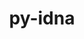 ---
title: "py-idna"
layout: cache
categories: [package, develop]
meta: {"compilers": ["apple-clang@=16.0.0", "gcc@=11.1.0", "gcc@=11.4.0", "gcc@=13.2.0", "gcc@=7.3.1", "gcc@=9.4.0", "oneapi@=2024.2.1"], "num_specs": 100, "num_specs_by_stack": {"aws-isc": 1, "aws-isc-aarch64": 1, "data-vis-sdk": 5, "e4s": 15, "e4s-neoverse-v2": 5, "e4s-neoverse_v1": 8, "e4s-oneapi": 20, "e4s-power": 3, "ml-darwin-aarch64-mps": 12, "ml-linux-aarch64-cpu": 15, "ml-linux-aarch64-cuda": 14, "ml-linux-x86_64-cpu": 15, "ml-linux-x86_64-cuda": 15, "ml-linux-x86_64-rocm": 14, "root": 100}, "oss": ["amzn2", "sequoia", "ubuntu20.04", "ubuntu22.04", "ubuntu24.04"], "platforms": ["darwin", "linux"], "stacks": ["aws-isc", "aws-isc-aarch64", "data-vis-sdk", "e4s", "e4s-neoverse-v2", "e4s-neoverse_v1", "e4s-oneapi", "e4s-power", "ml-darwin-aarch64-mps", "ml-linux-aarch64-cpu", "ml-linux-aarch64-cuda", "ml-linux-x86_64-cpu", "ml-linux-x86_64-cuda", "ml-linux-x86_64-rocm", "root"], "targets": ["aarch64", "neoverse_v1", "neoverse_v2", "ppc64le", "x86_64_v3"], "versions": ["3.4"]}
spec_details: [{"compiler": "gcc@=7.3.1", "hash": "2bjqbuossdntn6hc4ucwjs77ctorwxo3", "os": "amzn2", "platform": "linux", "size": "-", "stacks": ["aws-isc", "root"], "target": "x86_64_v3", "variants": ["build_system=python_pip"], "versions": ["3.4"]}, {"compiler": "gcc@=11.4.0", "hash": "2g4ehpeu7dmadorzehxyceskd5kw4zxu", "os": "ubuntu22.04", "platform": "linux", "size": "-", "stacks": ["e4s-neoverse-v2", "root"], "target": "neoverse_v2", "variants": ["build_system=python_pip"], "versions": ["3.4"]}, {"compiler": "apple-clang@=16.0.0", "hash": "2r25uopi2ey7wbuxoyo46lm6giqbdnaz", "os": "sequoia", "platform": "darwin", "size": "-", "stacks": ["ml-darwin-aarch64-mps", "root"], "target": "aarch64", "variants": ["build_system=python_pip"], "versions": ["3.4"]}, {"compiler": "apple-clang@=16.0.0", "hash": "2wwgzd66mmxfza3ptvtsek2grld4nqvr", "os": "sequoia", "platform": "darwin", "size": "-", "stacks": ["ml-darwin-aarch64-mps", "root"], "target": "aarch64", "variants": ["build_system=python_pip"], "versions": ["3.4"]}, {"compiler": "gcc@=11.4.0", "hash": "2xbocwbbc4z6zhdqc2bx3zm6hzqeipsp", "os": "ubuntu22.04", "platform": "linux", "size": "-", "stacks": ["e4s", "root"], "target": "x86_64_v3", "variants": ["build_system=python_pip"], "versions": ["3.4"]}, {"compiler": "gcc@=13.2.0", "hash": "3hm6cgsuuqolzjrvqrwot2itaeyymadr", "os": "ubuntu24.04", "platform": "linux", "size": "-", "stacks": ["ml-linux-x86_64-cpu", "ml-linux-x86_64-cuda", "ml-linux-x86_64-rocm", "root"], "target": "x86_64_v3", "variants": ["build_system=python_pip"], "versions": ["3.4"]}, {"compiler": "apple-clang@=16.0.0", "hash": "4twgo7gmxxvgxvj37bwrb454eyy66un5", "os": "sequoia", "platform": "darwin", "size": "-", "stacks": ["ml-darwin-aarch64-mps", "root"], "target": "aarch64", "variants": ["build_system=python_pip"], "versions": ["3.4"]}, {"compiler": "gcc@=11.4.0", "hash": "54ulaqs5pp4yneahe2wdyeekco35yuh2", "os": "ubuntu22.04", "platform": "linux", "size": "-", "stacks": ["e4s-neoverse_v1", "root"], "target": "neoverse_v1", "variants": ["build_system=python_pip"], "versions": ["3.4"]}, {"compiler": "gcc@=13.2.0", "hash": "5l7e4ngbkagyfpxyzpdwubm6kenfjcww", "os": "ubuntu24.04", "platform": "linux", "size": "-", "stacks": ["ml-linux-aarch64-cpu", "ml-linux-aarch64-cuda", "root"], "target": "aarch64", "variants": ["build_system=python_pip"], "versions": ["3.4"]}, {"compiler": "gcc@=13.2.0", "hash": "5o5tm7jwmtbrgiv6y6g7nfl3eq6gafxf", "os": "ubuntu24.04", "platform": "linux", "size": "-", "stacks": ["ml-linux-x86_64-cpu", "ml-linux-x86_64-cuda", "ml-linux-x86_64-rocm", "root"], "target": "x86_64_v3", "variants": ["build_system=python_pip"], "versions": ["3.4"]}, {"compiler": "oneapi@=2024.2.1", "hash": "5phnbvxikessuiwvqc7dn2phioy2z3ws", "os": "ubuntu22.04", "platform": "linux", "size": "-", "stacks": ["e4s-oneapi", "root"], "target": "x86_64_v3", "variants": ["build_system=python_pip"], "versions": ["3.4"]}, {"compiler": "gcc@=13.2.0", "hash": "5vxr6kxelgkhqhxwgfqt3mfr3pdbgx5l", "os": "ubuntu24.04", "platform": "linux", "size": "-", "stacks": ["ml-linux-x86_64-cpu", "ml-linux-x86_64-cuda", "ml-linux-x86_64-rocm", "root"], "target": "x86_64_v3", "variants": ["build_system=python_pip"], "versions": ["3.4"]}, {"compiler": "gcc@=11.4.0", "hash": "62vlflyvzgyvu4qfcd2wglvzo6zb533v", "os": "ubuntu22.04", "platform": "linux", "size": "-", "stacks": ["e4s", "root"], "target": "x86_64_v3", "variants": ["build_system=python_pip"], "versions": ["3.4"]}, {"compiler": "gcc@=11.4.0", "hash": "6b6fj5si3ebkghhhqqns4ugdg3somd6p", "os": "ubuntu22.04", "platform": "linux", "size": "-", "stacks": ["e4s-neoverse_v1", "root"], "target": "neoverse_v1", "variants": ["build_system=python_pip"], "versions": ["3.4"]}, {"compiler": "gcc@=11.4.0", "hash": "6pby3gbhktagn3or6qzduple7zfep3kh", "os": "ubuntu22.04", "platform": "linux", "size": "-", "stacks": ["e4s-neoverse_v1", "root"], "target": "neoverse_v1", "variants": ["build_system=python_pip"], "versions": ["3.4"]}, {"compiler": "gcc@=13.2.0", "hash": "6yqs6ub2o3pjxpy543rt26qeygo4fevh", "os": "ubuntu24.04", "platform": "linux", "size": "-", "stacks": ["ml-linux-x86_64-cpu", "ml-linux-x86_64-cuda", "ml-linux-x86_64-rocm", "root"], "target": "x86_64_v3", "variants": ["build_system=python_pip"], "versions": ["3.4"]}, {"compiler": "gcc@=13.2.0", "hash": "7bn4bvw6j25rh3moqele23tegm4vufy2", "os": "ubuntu24.04", "platform": "linux", "size": "-", "stacks": ["ml-linux-aarch64-cpu", "ml-linux-aarch64-cuda", "root"], "target": "aarch64", "variants": ["build_system=python_pip"], "versions": ["3.4"]}, {"compiler": "apple-clang@=16.0.0", "hash": "7jzfqjanxo7ytwc5m3qgyhpmnbyszu24", "os": "sequoia", "platform": "darwin", "size": "-", "stacks": ["ml-darwin-aarch64-mps", "root"], "target": "aarch64", "variants": ["build_system=python_pip"], "versions": ["3.4"]}, {"compiler": "gcc@=9.4.0", "hash": "a23ygcsndkaiapiam3zthd2dvssoa7eg", "os": "ubuntu20.04", "platform": "linux", "size": "-", "stacks": ["e4s-power", "root"], "target": "ppc64le", "variants": ["build_system=python_pip"], "versions": ["3.4"]}, {"compiler": "oneapi@=2024.2.1", "hash": "aby6pkcdn7tm5tlm5mz7gzf25tyzpivm", "os": "ubuntu22.04", "platform": "linux", "size": "-", "stacks": ["e4s-oneapi", "root"], "target": "x86_64_v3", "variants": ["build_system=python_pip"], "versions": ["3.4"]}, {"compiler": "gcc@=13.2.0", "hash": "al4zzpzr2nphwfzja3qn3zlxino7qaie", "os": "ubuntu24.04", "platform": "linux", "size": "-", "stacks": ["ml-linux-aarch64-cpu", "ml-linux-aarch64-cuda", "root"], "target": "aarch64", "variants": ["build_system=python_pip"], "versions": ["3.4"]}, {"compiler": "oneapi@=2024.2.1", "hash": "asz625utdhul7s7zg4qrpysoqgbapr2g", "os": "ubuntu22.04", "platform": "linux", "size": "-", "stacks": ["e4s-oneapi", "root"], "target": "x86_64_v3", "variants": ["build_system=python_pip"], "versions": ["3.4"]}, {"compiler": "gcc@=11.1.0", "hash": "ayoce64pv77idoutedyheqdlmpzwkt7y", "os": "ubuntu20.04", "platform": "linux", "size": "-", "stacks": ["data-vis-sdk", "root"], "target": "x86_64_v3", "variants": ["build_system=python_pip"], "versions": ["3.4"]}, {"compiler": "gcc@=13.2.0", "hash": "b4sumu2rt5uogc74y5i2akwpulyo6wep", "os": "ubuntu24.04", "platform": "linux", "size": "-", "stacks": ["ml-linux-x86_64-cpu", "ml-linux-x86_64-cuda", "ml-linux-x86_64-rocm", "root"], "target": "x86_64_v3", "variants": ["build_system=python_pip"], "versions": ["3.4"]}, {"compiler": "gcc@=13.2.0", "hash": "b6wya2nh45gwqzna74myrotuduo6kn3l", "os": "ubuntu24.04", "platform": "linux", "size": "-", "stacks": ["ml-linux-x86_64-cpu", "ml-linux-x86_64-cuda", "ml-linux-x86_64-rocm", "root"], "target": "x86_64_v3", "variants": ["build_system=python_pip"], "versions": ["3.4"]}, {"compiler": "gcc@=13.2.0", "hash": "bjqoemeofspctjqhvl6irm7gqty3d4r4", "os": "ubuntu24.04", "platform": "linux", "size": "-", "stacks": ["ml-linux-aarch64-cpu", "ml-linux-aarch64-cuda", "root"], "target": "aarch64", "variants": ["build_system=python_pip"], "versions": ["3.4"]}, {"compiler": "oneapi@=2024.2.1", "hash": "c76gu4l7curfz7gshkfw2srolrq5dntn", "os": "ubuntu22.04", "platform": "linux", "size": "-", "stacks": ["e4s-oneapi", "root"], "target": "x86_64_v3", "variants": ["build_system=python_pip"], "versions": ["3.4"]}, {"compiler": "gcc@=11.4.0", "hash": "cbfb7xmcf4xkhylpfxbf5z7xggitl5h4", "os": "ubuntu22.04", "platform": "linux", "size": "-", "stacks": ["e4s", "root"], "target": "x86_64_v3", "variants": ["build_system=python_pip"], "versions": ["3.4"]}, {"compiler": "apple-clang@=16.0.0", "hash": "d26hec75qq2oaaxkikcaoi43idtie2id", "os": "sequoia", "platform": "darwin", "size": "-", "stacks": ["ml-darwin-aarch64-mps", "root"], "target": "aarch64", "variants": ["build_system=python_pip"], "versions": ["3.4"]}, {"compiler": "oneapi@=2024.2.1", "hash": "dbtsq7bfvv2dn74zb26gqp7ixsghz5vy", "os": "ubuntu22.04", "platform": "linux", "size": "-", "stacks": ["e4s-oneapi", "root"], "target": "x86_64_v3", "variants": ["build_system=python_pip"], "versions": ["3.4"]}, {"compiler": "gcc@=13.2.0", "hash": "ds2eejjwkzbr6biyrnalrb6j7laezmki", "os": "ubuntu24.04", "platform": "linux", "size": "-", "stacks": ["ml-linux-aarch64-cpu", "ml-linux-aarch64-cuda", "root"], "target": "aarch64", "variants": ["build_system=python_pip"], "versions": ["3.4"]}, {"compiler": "gcc@=11.1.0", "hash": "eazaaic6qmdi3pv3n6zhs7jpvgq6guj5", "os": "ubuntu20.04", "platform": "linux", "size": "-", "stacks": ["data-vis-sdk", "root"], "target": "x86_64_v3", "variants": ["build_system=python_pip"], "versions": ["3.4"]}, {"compiler": "gcc@=11.4.0", "hash": "ebwbb47qwerdthie4l4suzt6aljqejqf", "os": "ubuntu22.04", "platform": "linux", "size": "-", "stacks": ["e4s", "root"], "target": "x86_64_v3", "variants": ["build_system=python_pip"], "versions": ["3.4"]}, {"compiler": "gcc@=9.4.0", "hash": "egvo24vkk2cp4vpebmfflf5s4alvshwb", "os": "ubuntu20.04", "platform": "linux", "size": "-", "stacks": ["e4s-power", "root"], "target": "ppc64le", "variants": ["build_system=python_pip"], "versions": ["3.4"]}, {"compiler": "gcc@=11.4.0", "hash": "eylcaocht7dkca6bj6vlyzxu7zxg46tv", "os": "ubuntu22.04", "platform": "linux", "size": "-", "stacks": ["e4s-neoverse-v2", "root"], "target": "neoverse_v2", "variants": ["build_system=python_pip"], "versions": ["3.4"]}, {"compiler": "gcc@=13.2.0", "hash": "f7zy347bdsnp5tzpmnnoah7z3pwt7nla", "os": "ubuntu24.04", "platform": "linux", "size": "-", "stacks": ["ml-linux-x86_64-cpu", "ml-linux-x86_64-cuda", "ml-linux-x86_64-rocm", "root"], "target": "x86_64_v3", "variants": ["build_system=python_pip"], "versions": ["3.4"]}, {"compiler": "gcc@=11.4.0", "hash": "ffju2cgynrgrmw4kaat3qd7rvsmfrmjq", "os": "ubuntu22.04", "platform": "linux", "size": "-", "stacks": ["e4s-neoverse_v1", "root"], "target": "neoverse_v1", "variants": ["build_system=python_pip"], "versions": ["3.4"]}, {"compiler": "oneapi@=2024.2.1", "hash": "fywdwuvbxlddxyic7l6p5hkb7of7mxy5", "os": "ubuntu22.04", "platform": "linux", "size": "-", "stacks": ["e4s-oneapi", "root"], "target": "x86_64_v3", "variants": ["build_system=python_pip"], "versions": ["3.4"]}, {"compiler": "gcc@=11.4.0", "hash": "fz474ewzo6c7ej3amjpofk3gkkxysmas", "os": "ubuntu22.04", "platform": "linux", "size": "-", "stacks": ["e4s-neoverse-v2", "root"], "target": "neoverse_v2", "variants": ["build_system=python_pip"], "versions": ["3.4"]}, {"compiler": "oneapi@=2024.2.1", "hash": "gozr5mcjsasvbjxvp247motvuvzna4y2", "os": "ubuntu22.04", "platform": "linux", "size": "-", "stacks": ["e4s-oneapi", "root"], "target": "x86_64_v3", "variants": ["build_system=python_pip"], "versions": ["3.4"]}, {"compiler": "gcc@=13.2.0", "hash": "gqf7pizaoqthk4jky6tfawd54pjnnrh6", "os": "ubuntu24.04", "platform": "linux", "size": "-", "stacks": ["ml-linux-x86_64-cpu", "ml-linux-x86_64-cuda", "ml-linux-x86_64-rocm", "root"], "target": "x86_64_v3", "variants": ["build_system=python_pip"], "versions": ["3.4"]}, {"compiler": "oneapi@=2024.2.1", "hash": "h3jiv2pk35ygz5d6dxnqd2u54hk73exn", "os": "ubuntu22.04", "platform": "linux", "size": "-", "stacks": ["e4s-oneapi", "root"], "target": "x86_64_v3", "variants": ["build_system=python_pip"], "versions": ["3.4"]}, {"compiler": "gcc@=11.1.0", "hash": "hcakc3gijzcp6xarz4vy3cs232z2udpj", "os": "ubuntu20.04", "platform": "linux", "size": "-", "stacks": ["data-vis-sdk", "root"], "target": "x86_64_v3", "variants": ["build_system=python_pip"], "versions": ["3.4"]}, {"compiler": "oneapi@=2024.2.1", "hash": "hfauyridn3jinioignhwgue2bbehiy7w", "os": "ubuntu22.04", "platform": "linux", "size": "-", "stacks": ["e4s-oneapi", "root"], "target": "x86_64_v3", "variants": ["build_system=python_pip"], "versions": ["3.4"]}, {"compiler": "apple-clang@=16.0.0", "hash": "hranmaxz3grpmwtnakwlqwy7cqeta3eh", "os": "sequoia", "platform": "darwin", "size": "-", "stacks": ["ml-darwin-aarch64-mps", "root"], "target": "aarch64", "variants": ["build_system=python_pip"], "versions": ["3.4"]}, {"compiler": "gcc@=9.4.0", "hash": "iy6mi3j73pk4sukzfltdjq7gj4j7zydi", "os": "ubuntu20.04", "platform": "linux", "size": "-", "stacks": ["e4s-power", "root"], "target": "ppc64le", "variants": ["build_system=python_pip"], "versions": ["3.4"]}, {"compiler": "gcc@=13.2.0", "hash": "jajkdyhtxjw62yncw7zvpg2emebr6qnr", "os": "ubuntu24.04", "platform": "linux", "size": "-", "stacks": ["ml-linux-x86_64-cpu", "ml-linux-x86_64-cuda", "ml-linux-x86_64-rocm", "root"], "target": "x86_64_v3", "variants": ["build_system=python_pip"], "versions": ["3.4"]}, {"compiler": "gcc@=11.4.0", "hash": "jbvapbkkhrnkdndbqqv4rp4dmhdxqtlh", "os": "ubuntu22.04", "platform": "linux", "size": "-", "stacks": ["e4s-neoverse_v1", "root"], "target": "neoverse_v1", "variants": ["build_system=python_pip"], "versions": ["3.4"]}, {"compiler": "gcc@=7.3.1", "hash": "jhp4p5ayui65cs5mq7yu4ogryzpeejvp", "os": "amzn2", "platform": "linux", "size": "-", "stacks": ["aws-isc-aarch64", "root"], "target": "aarch64", "variants": ["build_system=python_pip"], "versions": ["3.4"]}, {"compiler": "gcc@=11.4.0", "hash": "jmfutong7jrqlyufvrr32dwiezu4jrih", "os": "ubuntu22.04", "platform": "linux", "size": "-", "stacks": ["e4s", "root"], "target": "x86_64_v3", "variants": ["build_system=python_pip"], "versions": ["3.4"]}, {"compiler": "oneapi@=2024.2.1", "hash": "jt432xenfznpgfvsck4e3tx7hwznsfmb", "os": "ubuntu22.04", "platform": "linux", "size": "-", "stacks": ["e4s-oneapi", "root"], "target": "x86_64_v3", "variants": ["build_system=python_pip"], "versions": ["3.4"]}, {"compiler": "gcc@=13.2.0", "hash": "kan23sfw44w2v3xu3kykeyz3oppcvco5", "os": "ubuntu24.04", "platform": "linux", "size": "-", "stacks": ["ml-linux-x86_64-cpu", "ml-linux-x86_64-cuda", "ml-linux-x86_64-rocm", "root"], "target": "x86_64_v3", "variants": ["build_system=python_pip"], "versions": ["3.4"]}, {"compiler": "gcc@=11.4.0", "hash": "kzhllofnyz4gqmqx7wnkiwhgimh5gj36", "os": "ubuntu22.04", "platform": "linux", "size": "-", "stacks": ["e4s", "root"], "target": "x86_64_v3", "variants": ["build_system=python_pip"], "versions": ["3.4"]}, {"compiler": "oneapi@=2024.2.1", "hash": "l5gmsog65acb3z57wznsg2vcy3xzpwgf", "os": "ubuntu22.04", "platform": "linux", "size": "-", "stacks": ["e4s-oneapi", "root"], "target": "x86_64_v3", "variants": ["build_system=python_pip"], "versions": ["3.4"]}, {"compiler": "oneapi@=2024.2.1", "hash": "lcq6gvkefkbhi6nuxnksjzoyjj54roqf", "os": "ubuntu22.04", "platform": "linux", "size": "-", "stacks": ["e4s-oneapi", "root"], "target": "x86_64_v3", "variants": ["build_system=python_pip"], "versions": ["3.4"]}, {"compiler": "gcc@=11.4.0", "hash": "mhs5yexbhce725mtt4wmgc6poevrbmnl", "os": "ubuntu22.04", "platform": "linux", "size": "-", "stacks": ["e4s", "root"], "target": "x86_64_v3", "variants": ["build_system=python_pip"], "versions": ["3.4"]}, {"compiler": "gcc@=11.4.0", "hash": "n4zwb2paiah574mmocy2hvqmtxvordtw", "os": "ubuntu22.04", "platform": "linux", "size": "-", "stacks": ["e4s-neoverse_v1", "root"], "target": "neoverse_v1", "variants": ["build_system=python_pip"], "versions": ["3.4"]}, {"compiler": "gcc@=11.4.0", "hash": "n6els6cygu2yv7c76dgewofmqng3cskl", "os": "ubuntu22.04", "platform": "linux", "size": "-", "stacks": ["e4s", "root"], "target": "x86_64_v3", "variants": ["build_system=python_pip"], "versions": ["3.4"]}, {"compiler": "gcc@=11.4.0", "hash": "n6zw337nkg2gihebpejeunkksm4wtbxm", "os": "ubuntu22.04", "platform": "linux", "size": "-", "stacks": ["e4s", "root"], "target": "x86_64_v3", "variants": ["build_system=python_pip"], "versions": ["3.4"]}, {"compiler": "gcc@=11.4.0", "hash": "nvh277dhvwayuleibuoadqzfzra4nvey", "os": "ubuntu22.04", "platform": "linux", "size": "-", "stacks": ["e4s-neoverse-v2", "root"], "target": "neoverse_v2", "variants": ["build_system=python_pip"], "versions": ["3.4"]}, {"compiler": "gcc@=13.2.0", "hash": "oamz5z62mazhzqtzghht7vqkpzjzqql5", "os": "ubuntu24.04", "platform": "linux", "size": "-", "stacks": ["ml-linux-aarch64-cpu", "ml-linux-aarch64-cuda", "root"], "target": "aarch64", "variants": ["build_system=python_pip"], "versions": ["3.4"]}, {"compiler": "gcc@=11.4.0", "hash": "omjohfdr3n6oquo4v22lgb276x5c2loj", "os": "ubuntu22.04", "platform": "linux", "size": "-", "stacks": ["e4s-neoverse_v1", "root"], "target": "neoverse_v1", "variants": ["build_system=python_pip"], "versions": ["3.4"]}, {"compiler": "gcc@=13.2.0", "hash": "ovko52syxug3w6r4wbkj3qknqik37zze", "os": "ubuntu24.04", "platform": "linux", "size": "-", "stacks": ["ml-linux-aarch64-cpu", "root"], "target": "aarch64", "variants": ["build_system=python_pip"], "versions": ["3.4"]}, {"compiler": "gcc@=13.2.0", "hash": "pey3qfbi2wgscm3yw2flsynsyeo3bq77", "os": "ubuntu24.04", "platform": "linux", "size": "-", "stacks": ["ml-linux-aarch64-cpu", "ml-linux-aarch64-cuda", "root"], "target": "aarch64", "variants": ["build_system=python_pip"], "versions": ["3.4"]}, {"compiler": "gcc@=13.2.0", "hash": "pkehhrerb32qedg2drvlicczkcydjcuo", "os": "ubuntu24.04", "platform": "linux", "size": "-", "stacks": ["ml-linux-aarch64-cpu", "ml-linux-aarch64-cuda", "root"], "target": "aarch64", "variants": ["build_system=python_pip"], "versions": ["3.4"]}, {"compiler": "apple-clang@=16.0.0", "hash": "pxvv3a3mllgyzgz2pqthvcqgp7z6siww", "os": "sequoia", "platform": "darwin", "size": "-", "stacks": ["ml-darwin-aarch64-mps", "root"], "target": "aarch64", "variants": ["build_system=python_pip"], "versions": ["3.4"]}, {"compiler": "oneapi@=2024.2.1", "hash": "q2iqhq72m6ea7u6l3nnqiluyko6hr62d", "os": "ubuntu22.04", "platform": "linux", "size": "-", "stacks": ["e4s-oneapi", "root"], "target": "x86_64_v3", "variants": ["build_system=python_pip"], "versions": ["3.4"]}, {"compiler": "gcc@=13.2.0", "hash": "q2k7ykczpqw43jll26j7yaz5fkx3x5hz", "os": "ubuntu24.04", "platform": "linux", "size": "-", "stacks": ["ml-linux-x86_64-cpu", "ml-linux-x86_64-cuda", "ml-linux-x86_64-rocm", "root"], "target": "x86_64_v3", "variants": ["build_system=python_pip"], "versions": ["3.4"]}, {"compiler": "apple-clang@=16.0.0", "hash": "q6jyoolatyvefqiwkgwt2okni5t7qlzm", "os": "sequoia", "platform": "darwin", "size": "-", "stacks": ["ml-darwin-aarch64-mps", "root"], "target": "aarch64", "variants": ["build_system=python_pip"], "versions": ["3.4"]}, {"compiler": "gcc@=11.4.0", "hash": "r6vvxjcspjphrimcb26z7vhoxksme65f", "os": "ubuntu22.04", "platform": "linux", "size": "-", "stacks": ["e4s-neoverse-v2", "root"], "target": "neoverse_v2", "variants": ["build_system=python_pip"], "versions": ["3.4"]}, {"compiler": "oneapi@=2024.2.1", "hash": "rdjkcu7ikhzeixjs4vu6j6fbccsimuh5", "os": "ubuntu22.04", "platform": "linux", "size": "-", "stacks": ["e4s-oneapi", "root"], "target": "x86_64_v3", "variants": ["build_system=python_pip"], "versions": ["3.4"]}, {"compiler": "gcc@=11.4.0", "hash": "rr3iwmuomqka5j5h2ociceb7y52w5d2o", "os": "ubuntu22.04", "platform": "linux", "size": "-", "stacks": ["e4s", "root"], "target": "x86_64_v3", "variants": ["build_system=python_pip"], "versions": ["3.4"]}, {"compiler": "gcc@=11.1.0", "hash": "sjjoba4kne6krljfynjf2bnigfowzqvj", "os": "ubuntu20.04", "platform": "linux", "size": "-", "stacks": ["data-vis-sdk", "root"], "target": "x86_64_v3", "variants": ["build_system=python_pip"], "versions": ["3.4"]}, {"compiler": "gcc@=11.4.0", "hash": "skylfsazopnfkps5brmjvwmuehml7ccv", "os": "ubuntu22.04", "platform": "linux", "size": "-", "stacks": ["e4s", "root"], "target": "x86_64_v3", "variants": ["build_system=python_pip"], "versions": ["3.4"]}, {"compiler": "oneapi@=2024.2.1", "hash": "tellzyslhqhplkp6f5t2whumilagpdbl", "os": "ubuntu22.04", "platform": "linux", "size": "-", "stacks": ["e4s-oneapi", "root"], "target": "x86_64_v3", "variants": ["build_system=python_pip"], "versions": ["3.4"]}, {"compiler": "gcc@=13.2.0", "hash": "u27oenu3gz2sgo3w7tmmsf4xrzjym6v5", "os": "ubuntu24.04", "platform": "linux", "size": "-", "stacks": ["ml-linux-aarch64-cpu", "ml-linux-aarch64-cuda", "root"], "target": "aarch64", "variants": ["build_system=python_pip"], "versions": ["3.4"]}, {"compiler": "apple-clang@=16.0.0", "hash": "ueg32kphapqrk72wov5rh42rsfkuyxyy", "os": "sequoia", "platform": "darwin", "size": "-", "stacks": ["ml-darwin-aarch64-mps", "root"], "target": "aarch64", "variants": ["build_system=python_pip"], "versions": ["3.4"]}, {"compiler": "gcc@=13.2.0", "hash": "ufoa3exs256lbjjpz5fdak32tssw4gxk", "os": "ubuntu24.04", "platform": "linux", "size": "-", "stacks": ["ml-linux-aarch64-cpu", "ml-linux-aarch64-cuda", "root"], "target": "aarch64", "variants": ["build_system=python_pip"], "versions": ["3.4"]}, {"compiler": "gcc@=11.4.0", "hash": "uhsgs2lm3wiqu4lrfuokqjadn7sojzkx", "os": "ubuntu22.04", "platform": "linux", "size": "-", "stacks": ["e4s-neoverse_v1", "root"], "target": "neoverse_v1", "variants": ["build_system=python_pip"], "versions": ["3.4"]}, {"compiler": "gcc@=11.4.0", "hash": "ur3pp3xvx4qfi3tj6j7e2d4nyvknzq4n", "os": "ubuntu22.04", "platform": "linux", "size": "-", "stacks": ["e4s", "root"], "target": "x86_64_v3", "variants": ["build_system=python_pip"], "versions": ["3.4"]}, {"compiler": "gcc@=13.2.0", "hash": "uxpbdi6ndy7tuxqituh3agv2u6afnunl", "os": "ubuntu24.04", "platform": "linux", "size": "-", "stacks": ["ml-linux-aarch64-cpu", "ml-linux-aarch64-cuda", "root"], "target": "aarch64", "variants": ["build_system=python_pip"], "versions": ["3.4"]}, {"compiler": "apple-clang@=16.0.0", "hash": "uylzp73qwwmpezbdmj7r2cq3unxp3p35", "os": "sequoia", "platform": "darwin", "size": "-", "stacks": ["ml-darwin-aarch64-mps", "root"], "target": "aarch64", "variants": ["build_system=python_pip"], "versions": ["3.4"]}, {"compiler": "gcc@=11.4.0", "hash": "v7k3wqh4evbaykjvisjt62czzyhyy5ps", "os": "ubuntu22.04", "platform": "linux", "size": "-", "stacks": ["e4s", "root"], "target": "x86_64_v3", "variants": ["build_system=python_pip"], "versions": ["3.4"]}, {"compiler": "gcc@=11.4.0", "hash": "vmiccv3pf3qp6ocnlka6xmppa4gwjrhv", "os": "ubuntu22.04", "platform": "linux", "size": "-", "stacks": ["e4s", "root"], "target": "x86_64_v3", "variants": ["build_system=python_pip"], "versions": ["3.4"]}, {"compiler": "oneapi@=2024.2.1", "hash": "vtel3vem7yhutlrxwkn447ii7wyvttd5", "os": "ubuntu22.04", "platform": "linux", "size": "-", "stacks": ["e4s-oneapi", "root"], "target": "x86_64_v3", "variants": ["build_system=python_pip"], "versions": ["3.4"]}, {"compiler": "gcc@=13.2.0", "hash": "vyadjbhxfdlr5akeoa5jzsefbugt3xx3", "os": "ubuntu24.04", "platform": "linux", "size": "-", "stacks": ["ml-linux-aarch64-cpu", "ml-linux-aarch64-cuda", "root"], "target": "aarch64", "variants": ["build_system=python_pip"], "versions": ["3.4"]}, {"compiler": "gcc@=13.2.0", "hash": "wp2wqtdkddnyg6a2keglw66g2dw77jih", "os": "ubuntu24.04", "platform": "linux", "size": "-", "stacks": ["ml-linux-x86_64-cpu", "ml-linux-x86_64-cuda", "ml-linux-x86_64-rocm", "root"], "target": "x86_64_v3", "variants": ["build_system=python_pip"], "versions": ["3.4"]}, {"compiler": "oneapi@=2024.2.1", "hash": "wqkxa4fwmwgnox7cefxyqkfjtaurbp6w", "os": "ubuntu22.04", "platform": "linux", "size": "-", "stacks": ["e4s-oneapi", "root"], "target": "x86_64_v3", "variants": ["build_system=python_pip"], "versions": ["3.4"]}, {"compiler": "gcc@=13.2.0", "hash": "ww26pmkiijebx2usu6vhzif4h56flrtw", "os": "ubuntu24.04", "platform": "linux", "size": "-", "stacks": ["ml-linux-aarch64-cpu", "ml-linux-aarch64-cuda", "root"], "target": "aarch64", "variants": ["build_system=python_pip"], "versions": ["3.4"]}, {"compiler": "apple-clang@=16.0.0", "hash": "xd24itcyta45h5qts4vqcs3kxhycq7hw", "os": "sequoia", "platform": "darwin", "size": "-", "stacks": ["ml-darwin-aarch64-mps", "root"], "target": "aarch64", "variants": ["build_system=python_pip"], "versions": ["3.4"]}, {"compiler": "gcc@=13.2.0", "hash": "xqkd6eneh3yrwoeipnd6bcftrsom2j7x", "os": "ubuntu24.04", "platform": "linux", "size": "-", "stacks": ["ml-linux-x86_64-cpu", "ml-linux-x86_64-cuda", "ml-linux-x86_64-rocm", "root"], "target": "x86_64_v3", "variants": ["build_system=python_pip"], "versions": ["3.4"]}, {"compiler": "oneapi@=2024.2.1", "hash": "y2kxpwmors2gsz2l6ekcykhwwqu67ypi", "os": "ubuntu22.04", "platform": "linux", "size": "-", "stacks": ["e4s-oneapi", "root"], "target": "x86_64_v3", "variants": ["build_system=python_pip"], "versions": ["3.4"]}, {"compiler": "gcc@=13.2.0", "hash": "yfqnydaoi7hqh4ckti3vzdkwa2pawrq3", "os": "ubuntu24.04", "platform": "linux", "size": "-", "stacks": ["ml-linux-x86_64-cpu", "ml-linux-x86_64-cuda", "ml-linux-x86_64-rocm", "root"], "target": "x86_64_v3", "variants": ["build_system=python_pip"], "versions": ["3.4"]}, {"compiler": "gcc@=13.2.0", "hash": "yjdyskvnzshisabqqbetwmj44vfuxgwm", "os": "ubuntu24.04", "platform": "linux", "size": "-", "stacks": ["ml-linux-x86_64-cpu", "ml-linux-x86_64-cuda", "root"], "target": "x86_64_v3", "variants": ["build_system=python_pip"], "versions": ["3.4"]}, {"compiler": "gcc@=13.2.0", "hash": "yy5pv36wef64ywnbgbx4mc6rplzursla", "os": "ubuntu24.04", "platform": "linux", "size": "-", "stacks": ["ml-linux-aarch64-cpu", "ml-linux-aarch64-cuda", "root"], "target": "aarch64", "variants": ["build_system=python_pip"], "versions": ["3.4"]}, {"compiler": "gcc@=11.4.0", "hash": "zcojfqtsbb3rt27vkaqygwvkmhmg3d4v", "os": "ubuntu22.04", "platform": "linux", "size": "-", "stacks": ["e4s", "root"], "target": "x86_64_v3", "variants": ["build_system=python_pip"], "versions": ["3.4"]}, {"compiler": "gcc@=11.1.0", "hash": "zdl3vgnbxxvlhwfkohoenzdzumwmq4lm", "os": "ubuntu20.04", "platform": "linux", "size": "-", "stacks": ["data-vis-sdk", "root"], "target": "x86_64_v3", "variants": ["build_system=python_pip"], "versions": ["3.4"]}, {"compiler": "oneapi@=2024.2.1", "hash": "zdumk5dja2jugmf7b6nhzsk2z4bnohez", "os": "ubuntu22.04", "platform": "linux", "size": "-", "stacks": ["e4s-oneapi", "root"], "target": "x86_64_v3", "variants": ["build_system=python_pip"], "versions": ["3.4"]}, {"compiler": "apple-clang@=16.0.0", "hash": "zhnlxnruntrbkk35rhmvfr7alnpy36ax", "os": "sequoia", "platform": "darwin", "size": "-", "stacks": ["ml-darwin-aarch64-mps", "root"], "target": "aarch64", "variants": ["build_system=python_pip"], "versions": ["3.4"]}, {"compiler": "oneapi@=2024.2.1", "hash": "ztrvb6m2ug4tjumee62j4vukvn6py23c", "os": "ubuntu22.04", "platform": "linux", "size": "-", "stacks": ["e4s-oneapi", "root"], "target": "x86_64_v3", "variants": ["build_system=python_pip"], "versions": ["3.4"]}]
---